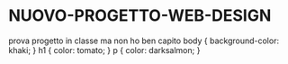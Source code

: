 # NUOVO-PROGETTO-WEB-DESIGN
prova progetto in classe ma non ho ben capito
body {
  background-color: khaki;
}
h1 {
  color: tomato;
}
p {
  color: darksalmon;
}
